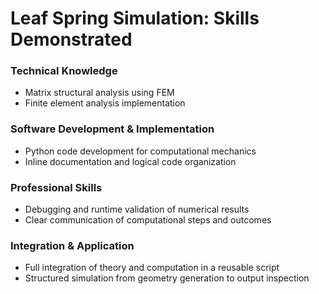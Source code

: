 # Leaf Spring Simulation: Skills Demonstrated

### Technical Knowledge
- Matrix structural analysis using FEM
- Finite element analysis implementation

### Software Development & Implementation
- Python code development for computational mechanics
- Inline documentation and logical code organization

### Professional Skills
- Debugging and runtime validation of numerical results
- Clear communication of computational steps and outcomes

### Integration & Application
- Full integration of theory and computation in a reusable script
- Structured simulation from geometry generation to output inspection
